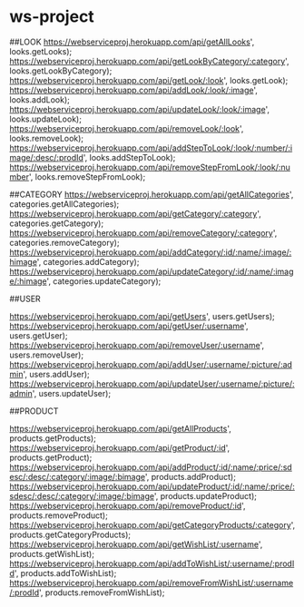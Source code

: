 # ws-project

##LOOK
https://webserviceproj.herokuapp.com/api/getAllLooks', looks.getLooks);
https://webserviceproj.herokuapp.com/api/getLookByCategory/:category', looks.getLookByCategory);
https://webserviceproj.herokuapp.com/api/getLook/:look', looks.getLook);
https://webserviceproj.herokuapp.com/api/addLook/:look/:image', looks.addLook);
https://webserviceproj.herokuapp.com/api/updateLook/:look/:image', looks.updateLook);
https://webserviceproj.herokuapp.com/api/removeLook/:look', looks.removeLook);
https://webserviceproj.herokuapp.com/api/addStepToLook/:look/:number/:image/:desc/:prodId', looks.addStepToLook);
https://webserviceproj.herokuapp.com/api/removeStepFromLook/:look/:number', looks.removeStepFromLook);


##CATEGORY
https://webserviceproj.herokuapp.com/api/getAllCategories', categories.getAllCategories);
https://webserviceproj.herokuapp.com/api/getCategory/:category', categories.getCategory);
https://webserviceproj.herokuapp.com/api/removeCategory/:category', categories.removeCategory);
https://webserviceproj.herokuapp.com/api/addCategory/:id/:name/:image/:himage', categories.addCategory);
https://webserviceproj.herokuapp.com/api/updateCategory/:id/:name/:image/:himage', categories.updateCategory);

##USER

https://webserviceproj.herokuapp.com/api/getUsers', users.getUsers);
https://webserviceproj.herokuapp.com/api/getUser/:username', users.getUser);
https://webserviceproj.herokuapp.com/api/removeUser/:username', users.removeUser);
https://webserviceproj.herokuapp.com/api/addUser/:username/:picture/:admin', users.addUser);
https://webserviceproj.herokuapp.com/api/updateUser/:username/:picture/:admin', users.updateUser);

##PRODUCT

https://webserviceproj.herokuapp.com/api/getAllProducts', products.getProducts);
https://webserviceproj.herokuapp.com/api/getProduct/:id', products.getProduct);
https://webserviceproj.herokuapp.com/api/addProduct/:id/:name/:price/:sdesc/:desc/:category/:image/:bimage', products.addProduct);
https://webserviceproj.herokuapp.com/api/updateProduct/:id/:name/:price/:sdesc/:desc/:category/:image/:bimage', products.updateProduct);
https://webserviceproj.herokuapp.com/api/removeProduct/:id', products.removeProduct);
https://webserviceproj.herokuapp.com/api/getCategoryProducts/:category', products.getCategoryProducts);
https://webserviceproj.herokuapp.com/api/getWishList/:username', products.getWishList);
https://webserviceproj.herokuapp.com/api/addToWishList/:username/:prodId', products.addToWishList);
https://webserviceproj.herokuapp.com/api/removeFromWishList/:username/:prodId', products.removeFromWishList);